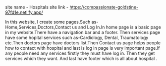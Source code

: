 site name - Hospitals site link - https://compassionate-goldstine-97fd1e.netlify.app/

In this website, I create some pages.Such as-Home,Services,Doctors,Contact us and Log In.In home page is a basic page in my website.There have a navigation bar and a footer. Then services page have some hopital services such as-Cardiology, Dental, Traumatology etc.Then doctors page have doctors list.Then Contact us page helps people how to contact with hospital and last is log in page is very important page.If any people need any services firstly they must have log in. Then they get services which they want. And last have footer which is all about hospital .
